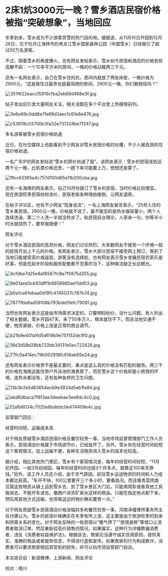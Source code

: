 # 2床1炕3000元一晚？雪乡酒店民宿价格被指“突破想象”，当地回应

冬季到来，雪乡成为不少游客赏雪的热门目的地。据报道，从11月10日开园到12月26日，位于牡丹江海林市的黑龙江雪乡国家森林公园（中国雪乡）已经吸引了超过50万名游客。

不过，随着雪乡的再度爆火，也有网友发帖表示，雪乡如今民宿和酒店的价格有些高攀不起：一个10多平方米的房间，一晚的价格动辄两三千元。

还有一名网友表示，自己在雪乡住的炕，房间内就放了两张床垫，一晚价格为2900元，“这是我住过最贵也是最简陋的房间，2900元一晚，你们敢相信吗？”

![351f622eacc15919cfba2eb68d498e3f.jpg](https://raw.githubusercontent.com/qqhsx/qqnews_image/main/2023/12/31/2床1炕3000元一晚？雪乡酒店民宿价格被指“突破想象”，当地回应/351f622eacc15919cfba2eb68d498e3f.jpg)

帖子发出后引发大量网友关注，相关话题在多个平台登上热搜榜前列。

![3e6e69c0dd8e7fe69d3aec1c61e8e476.jpg](https://raw.githubusercontent.com/qqhsx/qqnews_image/main/2023/12/31/2床1炕3000元一晚？雪乡酒店民宿价格被指“突破想象”，当地回应/3e6e69c0dd8e7fe69d3aec1c61e8e476.jpg)

![c53978c03700b3fa32e731324be7f247.jpg](https://raw.githubusercontent.com/qqhsx/qqnews_image/main/2023/12/31/2床1炕3000元一晚？雪乡酒店民宿价格被指“突破想象”，当地回应/c53978c03700b3fa32e731324be7f247.jpg)

多名游客被雪乡民宿价格劝退

近日，在社交媒体上也能看到不少网友对雪乡民宿价格的吐槽，不少人被高昂的住宿价格劝退。

一名广东IP的网友发帖说“雪乡的房价劝退了我”。该网友表示：雪乡的民宿涨到近两千元一晚，比机票价格还贵，一趟下来可能要上万，想想还是算了。

![ffbc63365a4c757d100d85e11b200cba.jpg](https://raw.githubusercontent.com/qqhsx/qqnews_image/main/2023/12/31/2床1炕3000元一晚？雪乡酒店民宿价格被指“突破想象”，当地回应/ffbc63365a4c757d100d85e11b200cba.jpg)

还有一名海南的网友表示，自己10月份就订了雪乡的民宿，当时价格比较便宜。现在旅游旺季民宿纷纷涨价，民宿老板各种理由推脱，让网友退房。

在帖子评论区，也有不少网友“现身说法”，一名上海网友留言表示，“25号入住的雪乡某民宿。2800元一晚，价格就不说了。最不能忍的是热水器容量小，两个人连续洗澡，第二个人洗一半就没热水了。和民宿前台理论，人家来一句，你等半小时水就烧热了，要举报随便！”

网友评论

对于雪乡酒店民宿的高昂价格，网友们讨论热烈，大多数网友不接受一个环境一般的民宿开出上千元的价格。有网友表示，雪乡大部分民宿不接受网上预订，等到了当地只能接受高价或返程，游客没有选择权。也有网友表示雪乡发展民宿农家乐是好事，但是在起步阶段和服务配套都不完善的当下，这种做法缺乏长远眼光。

![4cfdbe7d25e8af8587fc9a7f5875d255.jpg](https://raw.githubusercontent.com/qqhsx/qqnews_image/main/2023/12/31/2床1炕3000元一晚？雪乡酒店民宿价格被指“突破想象”，当地回应/4cfdbe7d25e8af8587fc9a7f5875d255.jpg)

![9e01aed3cb93dff1b6658980ae11dd03.jpg](https://raw.githubusercontent.com/qqhsx/qqnews_image/main/2023/12/31/2床1炕3000元一晚？雪乡酒店民宿价格被指“突破想象”，当地回应/9e01aed3cb93dff1b6658980ae11dd03.jpg)

![b0a1ca61ebaa0d19fc4745037c787b74.jpg](https://raw.githubusercontent.com/qqhsx/qqnews_image/main/2023/12/31/2床1炕3000元一晚？雪乡酒店民宿价格被指“突破想象”，当地回应/b0a1ca61ebaa0d19fc4745037c787b74.jpg)

![7877fbb6ad59108b793bde5fefc79091.jpg](https://raw.githubusercontent.com/qqhsx/qqnews_image/main/2023/12/31/2床1炕3000元一晚？雪乡酒店民宿价格被指“突破想象”，当地回应/7877fbb6ad59108b793bde5fefc79091.jpg)

当然也有网友表示这是由市场需求决定的，只要明码标价，没什么问题。有人列出了相关数据，雪乡开园47天，来了50多万人，根本就住不下。而且当地交通不便，物资紧缺，价格上涨是正常的商业调节。

![b21b9e401a1fd5d619b9e751152de3f0.jpg](https://raw.githubusercontent.com/qqhsx/qqnews_image/main/2023/12/31/2床1炕3000元一晚？雪乡酒店民宿价格被指“突破想象”，当地回应/b21b9e401a1fd5d619b9e751152de3f0.jpg)

![18d3d58d28bb722bb34131e5ec722426.jpg](https://raw.githubusercontent.com/qqhsx/qqnews_image/main/2023/12/31/2床1炕3000元一晚？雪乡酒店民宿价格被指“突破想象”，当地回应/18d3d58d28bb722bb34131e5ec722426.jpg)

![77fc0a414ec79b002918fc616ab95e24.jpg](https://raw.githubusercontent.com/qqhsx/qqnews_image/main/2023/12/31/2床1炕3000元一晚？雪乡酒店民宿价格被指“突破想象”，当地回应/77fc0a414ec79b002918fc616ab95e24.jpg)

还有网友表示价格贵不是最主要的，重点是这么高的价格没有匹配的服务。两三千的价格在海南这能住带户外泳池的海景房了，而在雪乡这个价格却是小旅馆的环境，连热水都没有，还有各种各样的卫生问题。

![13b3b2e5d63654ecb9e3933d5eb1fa84.jpg](https://raw.githubusercontent.com/qqhsx/qqnews_image/main/2023/12/31/2床1炕3000元一晚？雪乡酒店民宿价格被指“突破想象”，当地回应/13b3b2e5d63654ecb9e3933d5eb1fa84.jpg)

![ebd6dbaca7f8f3ae3deebae3ee8dc4c0.jpg](https://raw.githubusercontent.com/qqhsx/qqnews_image/main/2023/12/31/2床1炕3000元一晚？雪乡酒店民宿价格被指“突破想象”，当地回应/ebd6dbaca7f8f3ae3deebae3ee8dc4c0.jpg)

![f2a1b6034c7020e8bdddc0e474409e4c.jpg](https://raw.githubusercontent.com/qqhsx/qqnews_image/main/2023/12/31/2床1炕3000元一晚？雪乡酒店民宿价格被指“突破想象”，当地回应/f2a1b6034c7020e8bdddc0e474409e4c.jpg)

监管部门回应：

经营时间短，运输成本高

对于网友质疑雪乡酒店民宿价格及餐饮较贵一事，当地市场监督管理部门工作人员表示，民宿酒店价格属于市场调节价，已经放开了。另外，雪乡存在经营时间较短这个客观情况，加上运输不便，各种生活物资进入雪乡的成本也较高。

据介绍，相比其他热门景区，雪乡有个客观情况是，每年的经营时间较短，“11月初开园，一般3月初闭园，每年的经营时间也就3个月多点，就靠这100来天挣钱。”另外，该工作人员还介绍，由于天气原因，前往雪乡运送物资的时间和人力成本都比较高，“车开不快，100公里要开三个多小时，要看路况。而且像青菜肉类豆腐这些物资从镇上运到雪乡去，到了雪乡景区大门后，只能用爬犁或者其他工具拖进去，不能开车进去。像商户进货矿泉水这样的商品，只能在指定地点卸下来，然后用其他方式运输，也导致这边的物价确实要贵一点。”

对于网友质疑雪乡民宿酒店价格涨幅较多和餐饮较贵一事，河南泽槿律师事务所主任付建认为，雪乡的民宿价格确实在冬季有所上涨，这主要是由于旅游旺季的到来和供需关系的变化。对于网友反映的一些民宿以“暖气停了”“旅馆装修”等借口让消费者取消订单、然后重新挂高价销售的情况，如果属实，这种行为涉嫌欺骗消费者，违反《消费者权益保护法》。根据该法，商家应当遵守诚实信用原则，提供真实、准确的商品或者服务信息，不得进行虚假宣传。如果商家的行为构成欺诈，消费者可以要求商家赔偿其受到的损失，并可以向市场监管部门投诉。

本文综合自：新浪微博、上游新闻、网友评论

校对：晓川

